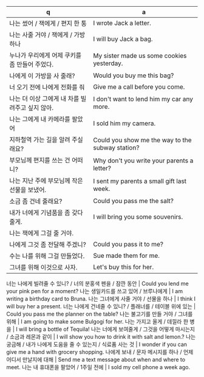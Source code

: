  q  | a
--- | ---
나는 썼어 / 잭에게 / 편지 한 통		| I wrote Jack a letter.
나는 사줄 거야 / 잭에게 / 가방 하나	| I will buy Jack a bag.
누나가 우리에게 어제 쿠키를 좀 만들어 주었다.		| My sister made us some cookies yesterday.
나에게 이 가방을 사 줄래?		| Would you buy me this bag?
너 오기 전에 나에게 전화를 줘		| Give me a call before you come.
나는 더 이상 그에게 내 차를 빌려주고 싶지 않아.		| I don't want to lend him my car any more.
나는 그에게 내 카메라를 팔았어		| I sold him my camera.
지하철역 가는 길을 알려 주실래요?		| Could you show me the way to the subway station?
부모님께 편지를 쓰는 건 어떠니?		| Why don't you write your parents a letter?
나는 지난 주에 부모님께 작은 선물을 보냈어.		| I sent my parents a small gift last week.
소금 좀 건네 줄래요?		| Could you pass me the salt?
내가 너에게 기념품을 좀 갖다 줄게.		| I will bring you some souvenirs.
나는 잭에게 그걸 줄 거야.		| | will give it to Jack. 
나에게 그것 좀 전달해 주겠니?		| Could you pass it to me?
수는 나를 위해 그걸 만들었다.		| Sue made them for me.
그녀를 위해 이것으로 사자.		| Let's buy this for her.

너는 나에게 빌려줄 수 있니? / 너의 분홍색 펜을 / 잠깐 동안		| Could you lend me your pink pen for a moment?
나는 생일카드를 쓰고 있어 / 브루나에게		| I am writing a birthday card to Bruna.
나는 그녀에게 사줄 거야 / 선물을 하나		| I think I will buy her a present.
너는 나에게 건네줄 수 있니? / 플래너를 / 테이블 위에 있는	| Could you pass me the planner on the table?
나는 불고기를 만들 거야 / 그녀를 위해		| I am going to make some Bulgogi for her.
나는 가지고 올게 / 데낄라 한 병을		| I will bring a bottle of Tequila!
나는 너에게 보여줄게 / 그것을 어떻게 마시는지 / 소금과 레몬과 같이	| I will show you how to drink it with salt and lemon.?
나는 궁금해 / 내가 나에게 도움을 줄 수 있는지 / 식료품 사는 것		| I wonder if you can give me a hand with grocery shopping.
나에게 보내 / 문자 메시지를 하나 / 언제 어디서 만날지에 대해		| Send me a text message about when and where to meet.
나는 내 휴대폰을 팔았어 / 1주일 전에		| I sold my cell phone a week ago.
